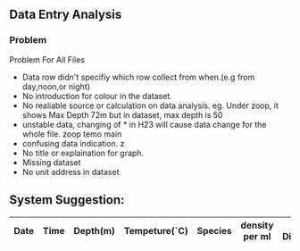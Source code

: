 ## Data Entry Analysis
### Problem
Problem For All Files

* Data row didn't specifiy which row collect from when.(e.g from day,noon,or night)
* No introduction for colour in the dataset.
* No realiable source or calculation on data analysis. eg. Under zoop, it shows Max Depth 72m but in dataset, max depth is 50
* unstable data, changing of * in H23 will cause data change for the whole file. zoop temo main
* confusing data indication. z
* No title or explaination for graph.
* Missing dataset
* No unit address in dataset 

## System Suggestion: 



| Date | Time | Depth(m) | Tempeture(`C) | Species | density per ml | Colony Diameter(ml) | #/L | ColonySize(mm) | Chlorophyll a |
|------|------|----------|---------------|---------|----------------|---------------------|-----|----------------|---------------|
